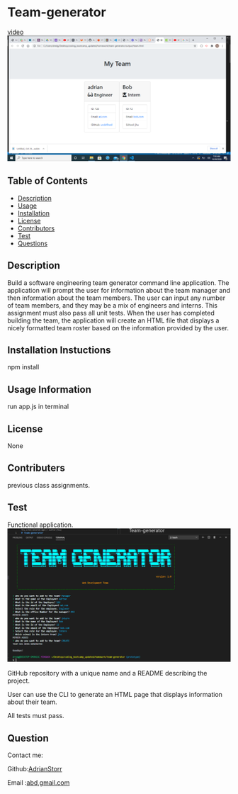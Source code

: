 # Team-generator
[video](https://drive.google.com/file/d/1PFstYZzvlo0VYxNkAucgN5vaeMG_XarT/view?usp=sharing)
![screenshot](./Assets/images/Teams.png)


  ## Table of Contents
  - [Description](Description)
  - [Usage](Usage)
  - [Installation](Installation)
  - [License](License)
  - [Contributors](contributers)
  - [Test](Test)
  - [Questions](Questions)

  ## Description
  Build a software engineering team generator command line application. The application will prompt the user for information about the team manager and then information about the team members. The user can input any number of team members, and they may be a mix of engineers and interns. This assignment must also pass all unit tests. When the user has completed building the team, the application will create an HTML file that displays a nicely formatted team roster based on the information provided by the user.
  

  ## Installation Instuctions
  npm install

  ## Usage Information
  run app.js in terminal

  ## License
  None

  ## Contributers
  previous class assignments.

  ## Test
  Functional application.
  ![picture](./Assets/images/Teamgen.png)

GitHub repository with a unique name and a README describing the project.


User can use the CLI to generate an HTML page that displays information about their team.


All tests must pass.

  ## Question
  Contact me:

  Github:[AdrianStorr](https://github.com/AdrianStorr)
  
  Email :[abd,gmail.com](https://github.com/AdrianStorr)


